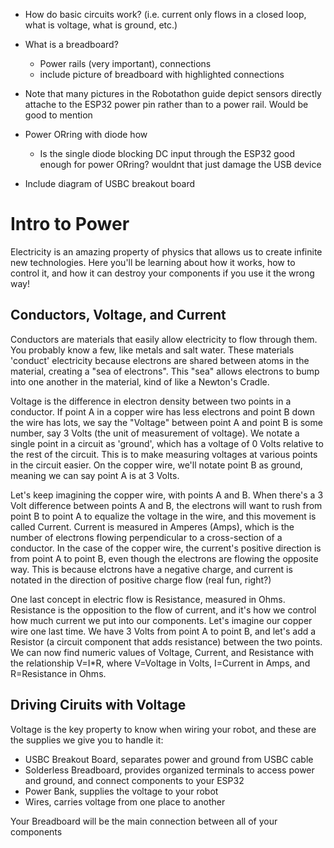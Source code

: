 <!-- ---
layout: default
title: Powering the System
nav_include: true
parent: Hardware
nav_order: 1
--- -->

<!-- TODO write this -->


- How do basic circuits work? (i.e. current only flows in a closed loop, what is voltage, what is ground, etc.)
- What is a breadboard?
  - Power rails (very important), connections
  - include picture of breadboard with highlighted connections
- Note that many pictures in the Robotathon guide depict sensors directly attache to the ESP32 power pin rather than to a power rail. Would be good to mention
- Power ORring with diode how
  - Is the single diode blocking DC input through the ESP32 good enough for power ORring? wouldnt that just damage the USB device
 
- Include diagram of USBC breakout board

# Intro to Power

Electricity is an amazing property of physics that allows us to create infinite new technologies. Here you'll be learning about how it works, how to control it, and how it can destroy your components if you use it the wrong way!

## Conductors, Voltage, and Current

Conductors are materials that easily allow electricity to flow through them. You probably know a few, like metals and salt water. These materials 'conduct' electricity because electrons are shared between atoms in the material, creating a "sea of electrons". This "sea" allows electrons to bump into one another in the material, kind of like a Newton's Cradle.

Voltage is the difference in electron density between two points in a conductor. If point A in a copper wire has less electrons and point B down the wire has lots, we say the "Voltage" between point A and point B is some number, say 3 Volts (the unit of measurement of voltage). We notate a single point in a circuit as 'ground', which has a voltage of 0 Volts relative to the rest of the circuit. This is to make measuring voltages at various points in the circuit easier. On the copper wire, we'll notate point B as ground, meaning we can say point A is at 3 Volts.

Let's keep imagining the copper wire, with points A and B. When there's a 3 Volt difference between points A and B, the electrons will want to rush from point B to point A to equalize the voltage in the wire, and this movement is called Current. Current is measured in Amperes (Amps), which is the number of electrons flowing perpendicular to a cross-section of a conductor. In the case of the copper wire, the current's positive direction is from point A to point B, even though the electrons are flowing the opposite way. This is because elctrons have a negative charge, and current is notated in the direction of positive charge flow (real fun, right?)

One last concept in electric flow is Resistance, measured in Ohms. Resistance is the opposition to the flow of current, and it's how we control how much current we put into our components. Let's imagine our copper wire one last time. We have 3 Volts from point A to point B, and let's add a Resistor (a circuit component that adds resistance) between the two points. We can now find numeric values of Voltage, Current, and Resistance with the relationship V=I*R, where V=Voltage in Volts, I=Current in Amps, and R=Resistance in Ohms.

## Driving Ciruits with Voltage

Voltage is the key property to know when wiring your robot, and these are the supplies we give you to handle it:
* USBC Breakout Board, separates power and ground from USBC cable
* Solderless Breadboard, provides organized terminals to access power and ground, and connect components to your ESP32
* Power Bank, supplies the voltage to your robot
* Wires, carries voltage from one place to another

Your Breadboard will be the main connection between all of your components